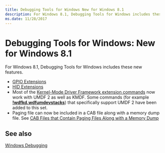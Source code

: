 ```yaml
---
title: Debugging Tools for Windows New for Windows 8.1
description: For Windows 8.1, Debugging Tools for Windows includes these new features.
ms.date: 11/28/2017
---
```


# Debugging Tools for Windows: New for Windows 8.1


For Windows 8.1, Debugging Tools for Windows includes these new features.

-   [GPIO Extensions](gpio-extensions.md)
-   [HID Extensions](hid-extensions.md)
-   Most of the [Kernel-Mode Driver Framework extension commands](kernel-mode-driver-framework-extensions--wdfkd-dll-.md) now work with UMDF 2 as well as KMDF. Some commands (for example [**!wdfkd.wdfumdevstacks**](-wdfkd-wdfumdevstacks.md)) that specifically support UMDF 2 have been added to this set.
-   Paging file can now be included in a CAB file along with a memory dump file. See [CAB Files that Contain Paging Files Along with a Memory Dump](cab-files-that-contain-paging-files-along-with-a-memory-dump.md)

## <span id="related_topics"></span>See also


[Windows Debugging](index.md)

 

 






